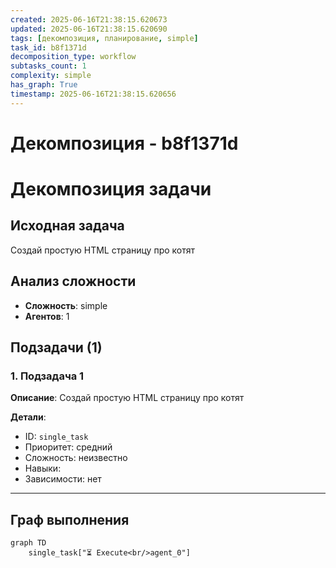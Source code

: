 ```yaml
---
created: 2025-06-16T21:38:15.620673
updated: 2025-06-16T21:38:15.620690
tags: [декомпозиция, планирование, simple]
task_id: b8f1371d
decomposition_type: workflow
subtasks_count: 1
complexity: simple
has_graph: True
timestamp: 2025-06-16T21:38:15.620656
---
```


# Декомпозиция - b8f1371d

# Декомпозиция задачи

## Исходная задача
Создай простую HTML страницу про котят

## Анализ сложности
- **Сложность**: simple
- **Агентов**: 1

## Подзадачи (1)

### 1. Подзадача 1

**Описание**: Создай простую HTML страницу про котят

**Детали**:
- ID: `single_task`
- Приоритет: средний
- Сложность: неизвестно
- Навыки: 
- Зависимости: нет

---

## Граф выполнения

```mermaid
graph TD
    single_task["⏳ Execute<br/>agent_0"]
```

